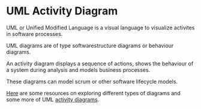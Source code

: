 # UML Activity Diagram

UML or Unified Modified Language is a visual language to visualize activites in software processes. 

UML diagrams are of type softwarestructure diagrams or behaviour diagrams.

An activity diagram displays a sequence of actions, shows the behaviour of a system during analysis and models business processes. 

These diagrams can model scrum or other software lifecycle models.

[Here](https://www.uml-diagrams.org/uml-25-diagrams.html) are some resources on exploring different types of diagrams and some more of UML [activity diagrams](https://www.uml-diagrams.org/activity-diagrams.html). 

